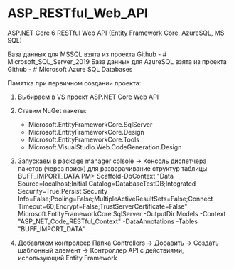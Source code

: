 # ASP_RESTful_Web_API
ASP.NET Core 6 RESTful Web API (Entity Framework Core, AzureSQL, MS SQL)

База данных для MSSQL взята из проекта Github - # Microsoft_SQL_Server_2019
База данных для AzureSQL взята из проекта Github - # Microsoft Azure SQL Databases

Памятка при первичном создании проекта:

1) Выбираем в VS проект ASP.NET Core Web API
2) Ставим NuGet пакеты:
   - Microsoft.EntityFrameworkCore.SqlServer
   - Microsoft.EntityFrameworkCore.Design
   - Microsoft.EntityFrameworkCore.Tools
   - Microsoft.VisualStudio.Web.CodeGeneration.Design

3) Запускаем в package manager colsole -> Консоль диспетчера пакетов (через поиск) для разворачивание структур таблицы BUFF_IMPORT_DATA
   PM> Scaffold-DbContext "Data Source=localhost;Initial Catalog=DatabaseTestDB;Integrated Security=True;Persist Security Info=False;Pooling=False;MultipleActiveResultSets=False;Connect Timeout=60;Encrypt=False;TrustServerCertificate=False" Microsoft.EntityFrameworkCore.SqlServer -OutputDir Models -Context "ASP_NET_Code_RESTful_Context" -DataAnnotations -Tables "BUFF_IMPORT_DATA"

4) Добавляем контролеер
   Папка Controllers -> Добавить -> Создать шаблонный элемент -> Контроллер API с действиями, использующий Entity Framework